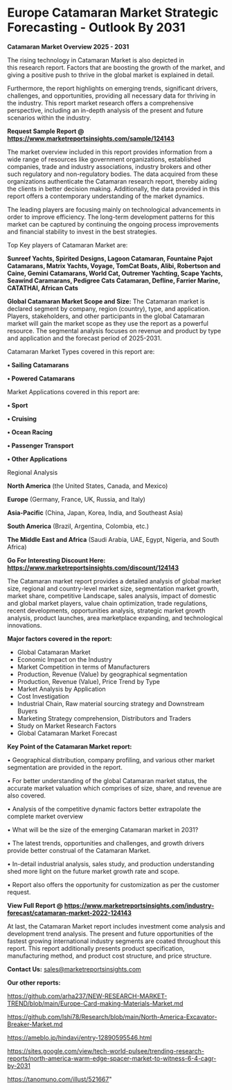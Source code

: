 # Europe Catamaran Market Strategic Forecasting - Outlook By 2031

<Strong> Catamaran Market Overview 2025 - 2031</strong>

The rising technology in Catamaran Market is also depicted in this research report. Factors that are boosting the growth of the market, and giving a positive push to thrive in the global market is explained in detail.

Furthermore, the report highlights on emerging trends, significant drivers, challenges, and opportunities, providing all necessary data for thriving in the industry. This report market research offers a comprehensive perspective, including an in-depth analysis of the present and future scenarios within the industry.

<strong>Request Sample Report @ <a href=https://www.marketreportsinsights.com/sample/124143>https://www.marketreportsinsights.com/sample/124143</a></strong>

The market overview included in this report provides information from a wide range of resources like government organizations, established companies, trade and industry associations, industry brokers and other such regulatory and non-regulatory bodies. The data acquired from these organizations authenticate the Catamaran research report, thereby aiding the clients in better decision making. Additionally, the data provided in this report offers a contemporary understanding of the market dynamics.

The leading players are focusing mainly on technological advancements in order to improve efficiency. The long-term development patterns for this market can be captured by continuing the ongoing process improvements and financial stability to invest in the best strategies.

Top Key players of Catamaran Market are:

<strong>Sunreef Yachts, Spirited Designs, Lagoon Catamaran, Fountaine Pajot Catamarans, Matrix Yachts, Voyage, TomCat Boats, Alibi, Robertson and Caine, Gemini Catamarans, World Cat, Outremer Yachting, Scape Yachts, Seawind Caramarans, Pedigree Cats Catamaran, Defline, Farrier Marine, CATATHAI, African Cats</strong>

<strong><b>Global Catamaran Market Scope and Size:</b></strong>
The Catamaran market is declared segment by company, region (country), type, and application. Players, stakeholders, and other participants in the global Catamaran market will gain the market scope as they use the report as a powerful resource. The segmental analysis focuses on revenue and product by type and application and the forecast period of 2025-2031.

Catamaran Market Types covered in this report are:

<strong>• Sailing Catamarans

• Powered Catamarans</strong>

Market Applications covered in this report are:

<strong>• Sport

• Cruising

• Ocean Racing

• Passenger Transport

• Other Applications</strong> 

Regional Analysis

<strong>North America</strong> (the United States, Canada, and Mexico)

<strong>Europe</strong> (Germany, France, UK, Russia, and Italy)

<strong>Asia-Pacific</strong> (China, Japan, Korea, India, and Southeast Asia)

<strong>South America</strong> (Brazil, Argentina, Colombia, etc.)

<strong>The Middle East and Africa</strong> (Saudi Arabia, UAE, Egypt, Nigeria, and South Africa)

<strong>Go For Interesting Discount Here: <a href=https://www.marketreportsinsights.com/discount/124143>https://www.marketreportsinsights.com/discount/124143</a></strong>

The Catamaran market report provides a detailed analysis of global market size, regional and country-level market size, segmentation market growth, market share, competitive Landscape, sales analysis, impact of domestic and global market players, value chain optimization, trade regulations, recent developments, opportunities analysis, strategic market growth analysis, product launches, area marketplace expanding, and technological innovations.

<strong><b>Major factors covered in the report:</b></strong>
<ul>
  <li>Global Catamaran Market </li>
  <li>Economic Impact on the Industry</li>
  <li>Market Competition in terms of Manufacturers</li>
  <li>Production, Revenue (Value) by geographical segmentation</li>
  <li>Production, Revenue (Value), Price Trend by Type</li>
  <li>Market Analysis by Application</li>
  <li>Cost Investigation</li>
  <li>Industrial Chain, Raw material sourcing strategy and Downstream Buyers</li>
  <li>Marketing Strategy comprehension, Distributors and Traders</li>
  <li>Study on Market Research Factors</li>
  <li>Global Catamaran Market Forecast</li>
</ul>

<strong><b>Key Point of the Catamaran Market report:</b></strong>

• Geographical distribution, company profiling, and various other market segmentation are provided in the report.

• For better understanding of the global Catamaran market status, the accurate market valuation which comprises of size, share, and revenue are also covered.

• Analysis of the competitive dynamic factors better extrapolate the complete market overview

• What will be the size of the emerging Catamaran market in 2031?

• The latest trends, opportunities and challenges, and growth drivers provide better construal of the Catamaran Market.

• In-detail industrial analysis, sales study, and production understanding shed more light on the future market growth rate and scope.

• Report also offers the opportunity for customization as per the customer request.

<strong><b>View Full Report @ <a href=https://www.marketreportsinsights.com/industry-forecast/catamaran-market-2022-124143>https://www.marketreportsinsights.com/industry-forecast/catamaran-market-2022-124143</a></b></strong>


At last, the Catamaran Market report includes investment come analysis and development trend analysis. The present and future opportunities of the fastest growing international industry segments are coated throughout this report. This report additionally presents product specification, manufacturing method, and product cost structure, and price structure.

<strong>Contact Us:</strong>
sales@marketreportsinsights.com

<strong>Our other reports:</strong>

<a href=https://github.com/arha237/NEW-RESEARCH-MARKET-TREND/blob/main/Europe-Card-making-Materials-Market.md>https://github.com/arha237/NEW-RESEARCH-MARKET-TREND/blob/main/Europe-Card-making-Materials-Market.md</a>

<a href=https://github.com/Ishi78/Research/blob/main/North-America-Excavator-Breaker-Market.md>https://github.com/Ishi78/Research/blob/main/North-America-Excavator-Breaker-Market.md</a>

<a href=https://ameblo.jp/hindavi/entry-12890595546.html>https://ameblo.jp/hindavi/entry-12890595546.html</a>

<a href=https://sites.google.com/view/tech-world-pulsee/trending-research-reports/north-america-warm-edge-spacer-market-to-witness-6-4-cagr-by-2031>https://sites.google.com/view/tech-world-pulsee/trending-research-reports/north-america-warm-edge-spacer-market-to-witness-6-4-cagr-by-2031</a>

<a href=https://tanomuno.com/illust/521667>https://tanomuno.com/illust/521667</a>"
